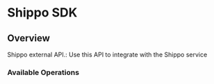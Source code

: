 # Shippo SDK


## Overview

Shippo external API.: Use this API to integrate with the Shippo service

### Available Operations

